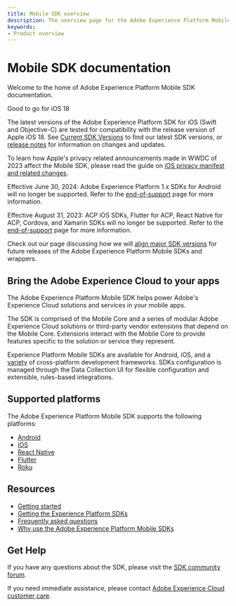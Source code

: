 ```yaml
---
title: Mobile SDK overview
description: The overview page for the Adobe Experience Platform Mobile SDK documentation.
keywords:
- Product overview
---
```


# Mobile SDK documentation

Welcome to the home of Adobe Experience Platform Mobile SDK documentation.

<InlineAlert variant="success" slots="header, text"/>

Good to go for iOS 18

The latest versions of the Adobe Experience Platform SDK for iOS (Swift and Objective-C) are tested for compatibility with the release version of Apple iOS 18. See [Current SDK Versions](./current-sdk-versions.md) to find our latest SDK versions, or [release notes](./release-notes/index.md) for information on changes and updates.

<InlineAlert variant="info" slots="text"/>

To learn how Apple's privacy related announcements made in WWDC of 2023 affect the Mobile SDK, please read the guide on [iOS privacy manifest and related changes](../resources/privacy-manifest.md).

<InlineAlert variant="info" slots="text"/>

Effective June 30, 2024: Adobe Experience Platform 1.x SDKs for Android will no longer be supported. Refer to the [end-of-support](../resources/sdks-end-of-support.md) page for more information.

<InlineAlert variant="info" slots="text"/>

Effective August 31, 2023: ACP iOS SDKs, Flutter for ACP, React Native for ACP, Cordova, and Xamarin SDKs will no longer be supported. Refer to the [end-of-support](../resources/sdks-end-of-support.md) page for more information.

<InlineAlert variant="info" slots="text"/>

Check out our page discussing how we will [align major SDK versions](../resources/major-version-alignment.md) for future releases of the Adobe Experience Platform Mobile SDKs and wrappers.

## Bring the Adobe Experience Cloud to your apps

The Adobe Experience Platform Mobile SDK helps power Adobe's Experience Cloud solutions and services in your mobile apps.

The SDK is comprised of the Mobile Core and a series of modular Adobe Experience Cloud solutions or third-party vendor extensions that depend on the Mobile Core. Extensions interact with the Mobile Core to provide features specific to the solution or service they represent.

Experience Platform Mobile SDKs are available for Android, iOS, and a [variety](#supported-platforms) of cross-platform development frameworks. SDKs configuration is managed through the Data Collection UI for flexible configuration and extensible, rules-based integrations.

## Supported platforms

The Adobe Experience Platform Mobile SDK supports the following platforms:

* [Android](./current-sdk-versions.md#android)
* [iOS](./current-sdk-versions.md#ios)
* [React Native](./current-sdk-versions.md#react-native)
* [Flutter](./current-sdk-versions.md#flutter)
* [Roku](./current-sdk-versions.md#roku)

## Resources

* [Getting started](./getting-started/index.md)
* [Getting the Experience Platform SDKs](./getting-started/get-the-sdk.md)
* [Frequently asked questions](../resources/faq.md)
* [Why use the Adobe Experience Platform Mobile SDKs](https://medium.com/adobetech/accelerate-your-mobile-application-development-with-adobe-experience-platform-mobile-sdk-and-launch-ed023536d611)

## Get Help

If you have any questions about the SDK, please visit the [SDK community forum](https://experienceleaguecommunities.adobe.com/t5/adobe-experience-platform/ct-p/adobe-experience-platform-community).

If you need immediate assistance, please contact [Adobe Experience Cloud customer care](https://experienceleague.adobe.com/?support-solution=General#support).
